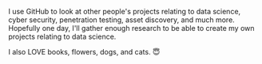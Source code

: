 I use GitHub to look at other people's projects relating to data science, cyber security, penetration testing, asset discovery, and much more.
Hopefully one day, I'll gather enough research to be able to create my own projects relating to data science.

I also LOVE books, flowers, dogs, and cats. 😇
